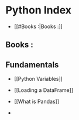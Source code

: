 # Python Index


- [[#Books :|Books :]]

##  Books :


















## Fundamentals

- [[Python Variables]]
- [[Loading a DataFrame]]



- [[What is Pandas]]
- 
